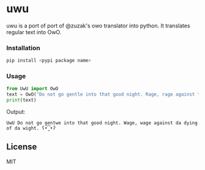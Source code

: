 # uwu

uwu is a port of port of @zuzak's owo translator into python. It translates regular text into OwO.

### Installation

```python
pip install <pypi package name>
```

### Usage

```python
from UwU import OwO
text = OwO("Do not go gentle into that good night. Rage, rage against the dying of the light.")
print(text)
```
Output:
```
UwU Do not go gentwe into that good night. Wage, wage against da dying of da wight. ʕ•̫͡•ʔ
```

License
----

MIT
